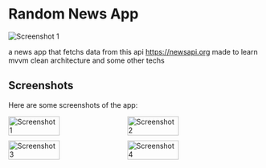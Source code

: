 # Random News App

![Screenshot 1](https://github.com/TameurMerad/MvvmNewsApp/assets/126992679/230a1a46-97a5-48c9-948b-e5f797c3133c)

a news app that fetchs data from this api 
https://newsapi.org
made to learn mvvm clean architecture and some other techs

## Screenshots

Here are some screenshots of the app:

<div style="display: flex; flex-wrap: wrap; gap: 10px;">
    <img src="https://github.com/TameurMerad/MvvmNewsApp/assets/126992679/230a1a46-97a5-48c9-948b-e5f797c3133c" alt="Screenshot 1" style="width: 45%;">
    <img src="https://github.com/TameurMerad/MvvmNewsApp/assets/126992679/be081396-710e-496a-98c0-ec54f2a723f3" alt="Screenshot 2" style="width: 45%;">
    <img src="https://github.com/TameurMerad/MvvmNewsApp/assets/126992679/7c361566-f705-42a8-9508-5c492582a3fa" alt="Screenshot 3" style="width: 45%;">
    <img src="https://github.com/TameurMerad/MvvmNewsApp/assets/126992679/1460f364-49f7-4509-8c35-5be1b9e10333" alt="Screenshot 4" style="width: 45%;">
</div>

